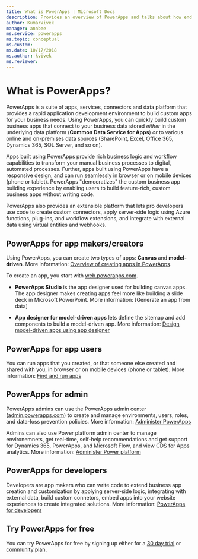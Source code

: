 ```yaml
---
title: What is PowerApps | Microsoft Docs
description: Provides an overview of PowerApps and talks about how end users, app makers, admin, and pro developers can use PowerApps.
author: KumarVivek
manager: annbee
ms.service: powerapps
ms.topic: conceptual
ms.custom: 
ms.date: 10/17/2018
ms.author: kvivek
ms.reviewer:
---
```

# What is PowerApps?

PowerApps is a suite of apps, services, connectors and data platform that provides a rapid application development environment to build custom apps for your business needs. Using PowerApps, you can quickly build custom business apps that connect to your business data stored *either* in the underlying data platform (**Common Data Service for Apps**) *or* to various online and on-premises data sources (SharePoint, Excel, Office 365, Dynamics 365, SQL Server, and so on). 

Apps built using PowerApps provide rich business logic and workflow capabilities to transform your manual business processes to digital, automated processes. Further, apps built using PowerApps have a responsive design, and can run seamlessly in browser or on mobile devices (phone or tablet). PowerApps "democratizes" the custom business app building experience by enabling users to build feature-rich, custom business apps without writing code.

PowerApps also provides an extensible platform that lets pro developers use code to create custom connectors, apply server-side logic using Azure functions, plug-ins, and workflow extensions, and integrate with external data using virtual entities and webhooks.

## PowerApps for app makers/creators

Using PowerApps, you can create two types of apps: **Canvas** and **model-driven**. More information: [Overview of creating apps in PowerApps](maker/index.md).

To create an app, you start with [web.powerapps.com](https://web.powerapps.com).

- **PowerApps Studio** is the app designer used for building canvas apps. The app designer makes creating apps feel more like building a slide deck in Microsoft PowerPoint. More information: [Generate an app from data]  

- **App designer for model-driven apps** lets define the sitemap and add components to build a model-driven app. More information: [Design model-driven apps using app designer](maker/model-driven-apps/design-custom-business-apps-using-app-designer.md)

## PowerApps for app users

You can run apps that you created, or that someone else created and shared with you, in browser or on mobile devices (phone or tablet). More information: [Find and run apps](user/index.md)

## PowerApps for admin

PowerApps admins can use the PowerApps admin center ([admin.powerapps.com](https://admin.powerapps.com)) to create and manage environments, users, roles, and data-loss prevention policies. More information: [Administer PowerApps](administrator/admin-guide.md)

Admins can also use Power platform admin center to manage environemnets, get real-time, self-help recommendations and get support for Dynamics 365, PowerApps, and Microsoft Flow, and view CDS for Apps analytics. More information: [Administer Power platform](https://docs.microsoft.com/power-platform/admin/admin-guide)

## PowerApps for developers

Developers are app makers who can write code to extend business app creation and customization by applying server-side logic, integrating with external data, build custom connetors, embed apps into your website experiences to create integrated solutions. More information: [PowerApps for developers](/powerapps/#pivot=home&panel=developer)

## Try PowerApps for free

You can try PowerApps for free by signing up either for a [30 day trial](maker/signup-for-powerapps.md) or [community plan](maker/dev-community-plan.md).